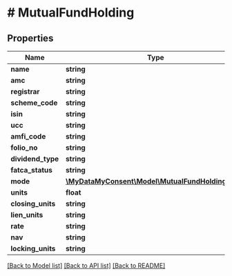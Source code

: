 # # MutualFundHolding

## Properties

Name | Type | Description | Notes
------------ | ------------- | ------------- | -------------
**name** | **string** |  |
**amc** | **string** |  | [optional]
**registrar** | **string** |  | [optional]
**scheme_code** | **string** |  | [optional]
**isin** | **string** |  |
**ucc** | **string** |  | [optional]
**amfi_code** | **string** |  | [optional]
**folio_no** | **string** |  |
**dividend_type** | **string** |  | [optional]
**fatca_status** | **string** |  | [optional]
**mode** | [**\MyDataMyConsent\Model\MutualFundHoldingMode**](MutualFundHoldingMode.md) |  |
**units** | **float** |  |
**closing_units** | **string** |  | [optional]
**lien_units** | **string** |  | [optional]
**rate** | **string** |  | [optional]
**nav** | **string** |  | [optional]
**locking_units** | **string** |  | [optional]

[[Back to Model list]](../../README.md#models) [[Back to API list]](../../README.md#endpoints) [[Back to README]](../../README.md)

